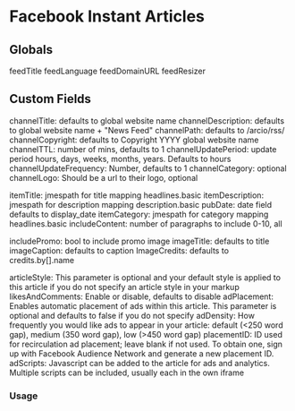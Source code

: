 # Facebook Instant Articles

## Globals

feedTitle
feedLanguage
feedDomainURL
feedResizer

## Custom Fields

channelTitle: defaults to global website name
channelDescription: defaults to global website name + "News Feed"
channelPath: defaults to /arcio/rss/
channelCopyright: defaults to Copyright YYYY global website name
channelTTL: number of mins, defaults to 1
channelUpdatePeriod: update period hours, days, weeks, months, years. Defaults to hours
channelUpdateFrequency: Number, defaults to 1
channelCategory: optional
channelLogo: Should be a url to their logo, optional

itemTitle: jmespath for title mapping headlines.basic
itemDescription: jmespath for description mapping description.basic
pubDate: date field defaults to display_date
itemCategory: jmespath for category mapping headlines.basic
includeContent: number of paragraphs to include 0-10, all

includePromo: bool to include promo image
imageTitle: defaults to title
imageCaption: defaults to caption
ImageCredits: defaults to credits.by[].name

articleStyle: This parameter is optional and your default style is applied to this article if you do not specify an article style in your markup
likesAndComments: Enable or disable, defaults to disable
adPlacement: Enables automatic placement of ads within this article. This parameter is optional and defaults to false if you do not specify
adDensity: How frequently you would like ads to appear in your article: default (<250 word gap), medium (350 word gap), low (>450 word gap)
placementID: ID used for recirculation ad placement; leave blank if not used. To obtain one, sign up with Facebook Audience Network and generate a new placement ID.
adScripts: Javascript can be added to the article for ads and analytics. Multiple scripts can be included, usually each in the own iframe

### Usage
